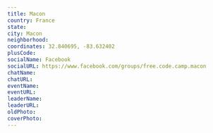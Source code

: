```yaml
---
title: Macon
country: France
state: 
city: Macon
neighborhood: 
coordinates: 32.840695, -83.632402
plusCode:
socialName: Facebook
socialURL: https://www.facebook.com/groups/free.code.camp.macon
chatName:
chatURL:
eventName:
eventURL:
leaderName:
leaderURL:
oldPhoto: 
coverPhoto:
---
```

